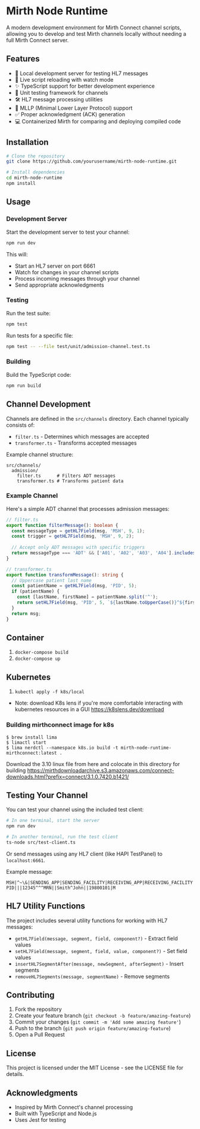 # Mirth Node Runtime

A modern development environment for Mirth Connect channel scripts, allowing you to develop and test Mirth channels locally without needing a full Mirth Connect server.

## Features

- 🚀 Local development server for testing HL7 messages
- 🔄 Live script reloading with watch mode
- ✨ TypeScript support for better development experience
- 🧪 Unit testing framework for channels
- 🛠️ HL7 message processing utilities
- 📝 MLLP (Minimal Lower Layer Protocol) support
- ✅ Proper acknowledgment (ACK) generation
- 💻 Containerized Mirth for comparing and deploying compiled code

## Installation

```bash
# Clone the repository
git clone https://github.com/yourusername/mirth-node-runtime.git

# Install dependencies
cd mirth-node-runtime
npm install
```

## Usage

### Development Server

Start the development server to test your channel:

```bash
npm run dev
```

This will:
- Start an HL7 server on port 6661
- Watch for changes in your channel scripts
- Process incoming messages through your channel
- Send appropriate acknowledgments

### Testing

Run the test suite:

```bash
npm test
```

Run tests for a specific file:

```bash
npm test -- --file test/unit/admission-channel.test.ts
```

### Building

Build the TypeScript code:

```bash
npm run build
```

## Channel Development

Channels are defined in the `src/channels` directory. Each channel typically consists of:

- `filter.ts` - Determines which messages are accepted
- `transformer.ts` - Transforms accepted messages

Example channel structure:
```
src/channels/
  admission/
    filter.ts      # Filters ADT messages
    transformer.ts # Transforms patient data
```

### Example Channel

Here's a simple ADT channel that processes admission messages:

```typescript
// filter.ts
export function filterMessage(): boolean {
  const messageType = getHL7Field(msg, 'MSH', 9, 1);
  const trigger = getHL7Field(msg, 'MSH', 9, 2);
  
  // Accept only ADT messages with specific triggers
  return messageType === 'ADT' && ['A01', 'A02', 'A03', 'A04'].includes(trigger);
}

// transformer.ts
export function transformMessage(): string {
  // Uppercase patient last name
  const patientName = getHL7Field(msg, 'PID', 5);
  if (patientName) {
    const [lastName, firstName] = patientName.split('^');
    return setHL7Field(msg, 'PID', 5, `${lastName.toUpperCase()}^${firstName}`);
  }
  return msg;
}
```
## Container

1. `docker-compose build`
2. `docker-compose up`

## Kubernetes

1. `kubectl apply -f k8s/local`
* Note: download K8s lens if you're more comfortable interacting with kubernetes resources in a GUI https://k8slens.dev/download

### Building mirthconnect image for k8s
```
$ brew install lima
$ limactl start
$ lima nerdctl --namespace k8s.io build -t mirth-node-runtime-mirthconnect:latest .
```


Download the 3.10 linux file from here and colocate in this directory for building https://mirthdownloadarchive.s3.amazonaws.com/connect-downloads.html?prefix=connect/3.1.0.7420.b1421/


## Testing Your Channel

You can test your channel using the included test client:

```bash
# In one terminal, start the server
npm run dev

# In another terminal, run the test client
ts-node src/test-client.ts
```

Or send messages using any HL7 client (like HAPI TestPanel) to `localhost:6661`.

Example message:
```
MSH|^~\&|SENDING_APP|SENDING_FACILITY|RECEIVING_APP|RECEIVING_FACILITY|20240101120000||ADT^A01|123456|P|2.3
PID|||12345^^^MRN||Smith^John||19800101|M
```

## HL7 Utility Functions

The project includes several utility functions for working with HL7 messages:

- `getHL7Field(message, segment, field, component?)` - Extract field values
- `setHL7Field(message, segment, field, value, component?)` - Set field values
- `insertHL7SegmentAfter(message, newSegment, afterSegment)` - Insert segments
- `removeHL7Segments(message, segmentName)` - Remove segments

## Contributing

1. Fork the repository
2. Create your feature branch (`git checkout -b feature/amazing-feature`)
3. Commit your changes (`git commit -m 'Add some amazing feature'`)
4. Push to the branch (`git push origin feature/amazing-feature`)
5. Open a Pull Request

## License

This project is licensed under the MIT License - see the LICENSE file for details.

## Acknowledgments

- Inspired by Mirth Connect's channel processing
- Built with TypeScript and Node.js
- Uses Jest for testing
